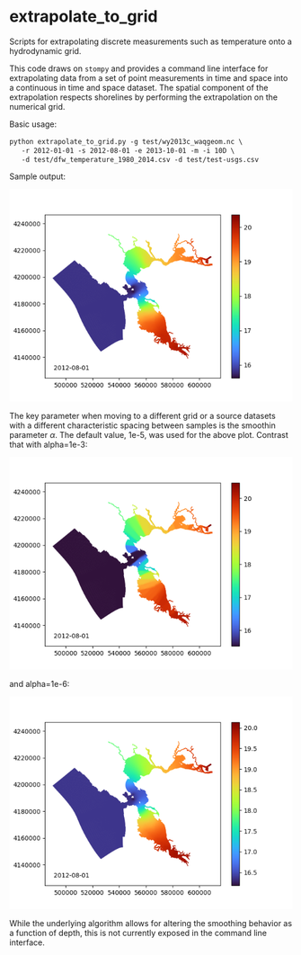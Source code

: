 # extrapolate_to_grid
Scripts for extrapolating discrete measurements such as temperature onto a hydrodynamic grid.

This code draws on `stompy` and provides a command line interface for extrapolating data
from a set of point measurements in time and space into a continuous in time and space
dataset. The spatial component of the extrapolation respects shorelines by performing the
extrapolation on the numerical grid.

Basic usage:
```
python extrapolate_to_grid.py -g test/wy2013c_waqgeom.nc \
   -r 2012-01-01 -s 2012-08-01 -e 2013-10-01 -m -i 10D \
   -d test/dfw_temperature_1980_2014.csv -d test/test-usgs.csv
```

Sample output:

![Alpha=1e-5 example](doc/extrap-alpha1e-5.png)

The key parameter when moving to a different grid or a source datasets with a 
different characteristic spacing between samples is the smoothin parameter
$\alpha$.  The default value, 1e-5, was used for the above plot.  Contrast
that with alpha=1e-3:

![Alpha=1e-3 example](doc/extrap-alpha1e-3.png)

and alpha=1e-6:

![Alpha=1e-6 example](doc/extrap-alpha1e-6.png)


While the underlying algorithm allows for altering the smoothing behavior as a function
of depth, this is not currently exposed in the command line interface.
